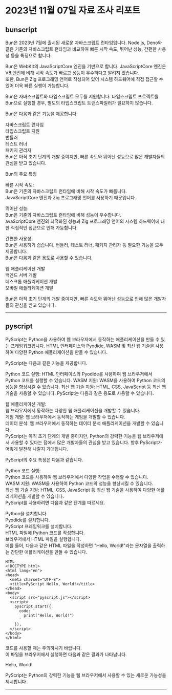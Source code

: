 # 2023년 11월 07일 자료 조사 리포트
## bunscript
Bun은 2023년 7월에 출시된 새로운 자바스크립트 런타임입니다. Node.js, Deno와 같은 기존의 자바스크립트 런타임과 비교하여 빠른 시작 속도, 뛰어난 성능, 간편한 사용성 등을 특징으로 합니다.   

Bun은 WebKit의 JavaScriptCore 엔진을 기반으로 합니다. JavaScriptCore 엔진은 V8 엔진에 비해 시작 속도가 빠르고 성능이 우수하다고 알려져 있습니다.    
또한, Bun은 Zig 프로그래밍 언어로 작성되어 있어 시스템 하드웨어에 직접 접근할 수 있어 더욱 빠른 실행이 가능합니다.    

Bun은 자바스크립트와 타입스크립트 모두를 지원합니다. 타입스크립트 프로젝트를 Bun으로 실행할 경우, 별도의 타입스크립트 트랜스파일러가 필요하지 않습니다.    

Bun은 다음과 같은 기능을 제공합니다.   

자바스크립트 런타임   
타입스크립트 지원   
번들러   
테스트 러너   
패키지 관리자   
Bun은 아직 초기 단계의 개발 중이지만, 빠른 속도와 뛰어난 성능으로 많은 개발자들의 관심을 받고 있습니다.

Bun의 주요 특징   

빠른 시작 속도:   
Bun은 기존의 자바스크립트 런타임에 비해 시작 속도가 빠릅니다.   
JavaScriptCore 엔진과 Zig 프로그래밍 언어를 사용하기 때문입니다.   
    
뛰어난 성능:    
Bun은 기존의 자바스크립트 런타임에 비해 성능이 우수합니다.   
avaScriptCore 엔진의 최적화된 성능과 Zig 프로그래밍 언어의 시스템 하드웨어에 대한 직접적인 접근으로 인해 가능합니다.  
    
간편한 사용성:    
Bun은 사용하기 쉽습니다. 번들러, 테스트 러너, 패키지 관리자 등 필요한 기능을 모두 제공합니다.   
Bun은 다음과 같은 용도로 사용할 수 있습니다.   

웹 애플리케이션 개발   
백엔드 서버 개발   
데스크톱 애플리케이션 개발   
모바일 애플리케이션 개발   
   
Bun은 아직 초기 단계의 개발 중이지만, 빠른 속도와 뛰어난 성능으로 인해 많은 개발자들의 관심을 받고 있습니다. 
<hr/>
   
## pyscript
PyScript는 Python을 사용하여 웹 브라우저에서 동작하는 애플리케이션을 만들 수 있는 프레임워크입니다. HTML 인터페이스와 Pyodide, WASM 및 최신 웹 기술을 사용하여 다양한 Python 애플리케이션을 만들 수 있습니다.

PyScript는 다음과 같은 기능을 제공합니다.

Python 코드 실행: HTML 인터페이스와 Pyodide를 사용하여 웹 브라우저에서 Python 코드를 실행할 수 있습니다.
WASM 지원: WASM을 사용하여 Python 코드의 성능을 향상시킬 수 있습니다.
최신 웹 기술 지원: HTML, CSS, JavaScript 등 최신 웹 기술을 사용할 수 있습니다.
PyScript는 다음과 같은 용도로 사용할 수 있습니다.

웹 애플리케이션 개발:    
웹 브라우저에서 동작하는 다양한 웹 애플리케이션을 개발할 수 있습니다.   
게임 개발: 웹 브라우저에서 동작하는 게임을 개발할 수 있습니다.   
데이터 분석: 웹 브라우저에서 동작하는 데이터 분석 애플리케이션을 개발할 수 있습니다.   
PyScript는 아직 초기 단계의 개발 중이지만, Python의 강력한 기능을 웹 브라우저에서 사용할 수 있다는 점에서 많은 개발자들의 관심을 받고 있습니다. 향후 PyScript가 어떻게 발전해 나갈지 기대됩니다.   

PyScript의 주요 특징은 다음과 같습니다.   
   
Python 코드 실행:    
Python 코드를 사용하여 웹 브라우저에서 다양한 작업을 수행할 수 있습니다.   
WASM 지원: WASM을 사용하여 Python 코드의 성능을 향상시킬 수 있습니다.   
최신 웹 기술 지원: HTML, CSS, JavaScript 등 최신 웹 기술을 사용하여 다양한 애플리케이션을 개발할 수 있습니다.   
PyScript를 사용하려면 다음과 같은 단계를 따르세요.   
   
Python을 설치합니다.   
Pyodide를 설치합니다.   
PyScript 프레임워크를 설치합니다.   
HTML 파일에 Python 코드를 작성합니다.   
브라우저에서 HTML 파일을 실행합니다.   
예를 들어, 다음과 같은 HTML 파일을 작성하면 "Hello, World!"라는 문자열을 출력하는 간단한 애플리케이션을 만들 수 있습니다.   

```
HTML
<!DOCTYPE html>
<html lang="en">
<head>
  <meta charset="UTF-8">
  <title>PyScript Hello, World!</title>
</head>
<body>
  <script src="pyscript.js"></script>
  <script>
    pyscript.start({
      code: `
        print("Hello, World!")
      `
    });
  </script>
</body>
</html>
```

코드를 사용할 때는 주의하시기 바랍니다.   
이 파일을 브라우저에서 실행하면 다음과 같은 결과가 나타납니다.
   
Hello, World!   
   
PyScript는 Python의 강력한 기능을 웹 브라우저에서 사용할 수 있는 새로운 가능성을 제시합니다.    
<hr/>
   
